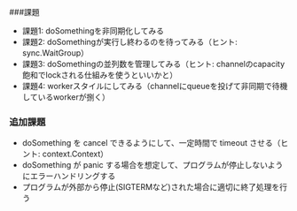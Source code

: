 ###課題
- 課題1: doSomethingを非同期化してみる
- 課題2: doSomethingが実行し終わるのを待ってみる（ヒント: sync.WaitGroup）
- 課題3: doSomethingの並列数を管理してみる（ヒント: channelのcapacity飽和でlockされる仕組みを使うといいかと）
- 課題4: workerスタイルにしてみる（channelにqueueを投げて非同期で待機しているworkerが捌く）
### 追加課題
- doSomething を cancel できるようにして、一定時間で timeout させる（ヒント: context.Context）
- doSomething が panic する場合を想定して、プログラムが停止しないようにエラーハンドリングする
- プログラムが外部から停止(SIGTERMなど)された場合に適切に終了処理を行う
